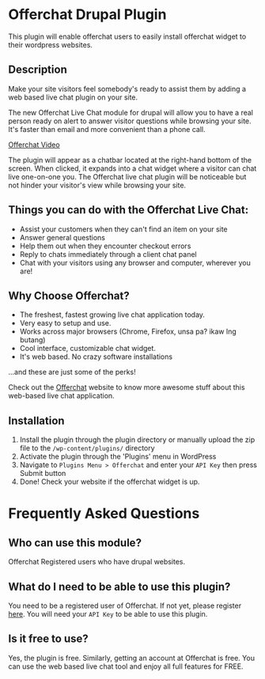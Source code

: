Offerchat Drupal Plugin
===================

This plugin will enable offerchat users to easily install offerchat widget to their wordpress websites.

Description
-----------

Make your site visitors feel somebody's ready to assist them by adding a web based live chat plugin on your site.

The new Offerchat Live Chat module for drupal will allow you to have a real person ready on alert to answer visitor questions while browsing your site. It's faster than email and more convenient than a phone call.

[Offerchat Video](http://vimeo.com/48795544)

The plugin will appear as a chatbar located at the right-hand bottom of the screen. When clicked, it expands into a chat widget where a visitor can chat live one-on-one you. The Offerchat live chat plugin will be noticeable but not hinder your visitor's view while browsing your site.

Things you can do with the Offerchat Live Chat:
-----------------------------------------------

* Assist your customers when they can't find an item on your site
* Answer general questions
* Help them out when they encounter checkout errors
* Reply to chats immediately through a client chat panel
* Chat with your visitors using any browser and computer, wherever you are!

Why Choose Offerchat?
---------------------

* The freshest, fastest growing live chat application today.
* Very easy to setup and use.
* Works across major browsers (Chrome, Firefox, unsa pa? ikaw lng butang)
* Cool interface, customizable chat widget.
* It's web based. No crazy software installations

...and these are just some of the perks!

Check out the [Offerchat](http://www.offerchat.com "Offerchat") website to know more awesome stuff about this web-based live chat application.

Installation
------------

1. Install the plugin through the plugin directory or manually upload the zip file to the `/wp-content/plugins/` directory
2. Activate the plugin through the 'Plugins' menu in WordPress
3. Navigate to `Plugins Menu > Offerchat` and enter your `API Key` then press Submit button
4. Done! Check your website if the offerchat widget is up.

Frequently Asked Questions
==========================

Who can use this module?
------------------------

Offerchat Registered users who have drupal websites.

What do I need to be able to use this plugin?
---------------------------------------------

You need to be a registered user of Offerchat. If not yet, please register [here](http://www.offerchat.com, "Offerchat"). You will need your `API Key` to be able to use this plugin.

Is it free to use?
------------------

Yes, the plugin is free. Similarly, getting an account at Offerchat is free. You can use the web based live chat tool and enjoy all full features for FREE.
